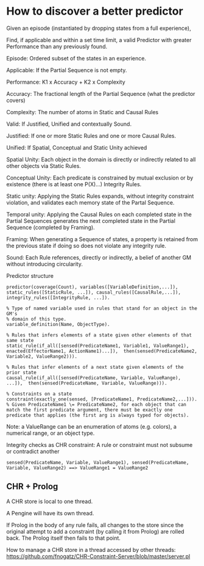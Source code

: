 # How to discover a better predictor

Given an episode (instantiated by dropping states from a full experience),

Find, if applicable and within a set time limit, a valid Predictor with greater Performance than any previously found.

Episode: Ordered subset of the states in an experience.

Applicable: If the Partial Sequence is not empty.

Performance: K1 x Accuracy + K2 x Complexity

Accuracy: The fractional length of the Partial Sequence (what the predictor covers)

Complexity: The number of atoms in Static and Causal Rules

Valid: If Justified, Unified and contextually Sound.

Justified: If one or more Static Rules and one or more Causal Rules.

Unified: If Spatial, Conceptual and Static Unity achieved

Spatial Unity: Each object in the domain is directly or indirectly related to all other objects via Static Rules.

Conceptual Unity: Each predicate is constrained by mutual exclusion or by existence (there is at least one P(X)...) Integrity Rules.

Static unity: Applying the Static Rules expands, without integrity constraint violation, and validates each memory state of the Partal Sequence.

Temporal unity: Applying the Causal Rules on each completed state in the Partial Sequences generates the next completed state in the Partial Sequence (completed by Framing).

Framing: When generating a Sequence of states, a property is retained from the previous state if doing so does not violate any integrity rule.

Sound: Each Rule references, directly or indirectly, a belief of another GM without introducing circularity.

Predictor structure

    predictor(coverage(Count), variables([VariableDefinition,...]), static_rules([StaticRule, ...]), causal_rules([CausalRule,...]), integrity_rules([IntegrityRule, ...]).

    % Type of named variable used in rules that stand for an object in the GM's 
    % domain of this type. 
    variable_definition(Name, ObjectType).

    % Rules that infers elements of a state given other elements of that same state
    static_rule(if_all([sensed(PredicateName1, Variable1, ValueRange1), enacted(EffectorName1, ActionName1)...]),  then(sensed(PredicateName2, Variable2, ValueRange2))).

    % Rules that infer elements of a next state given elements of the prior state
    causal_rule(if_all([sensed(PredicateName, Variable, ValueRange), ...]),  then(sensed(PredicateName, Variable, ValueRange))).

    % Constraints on a state
    constraint(exactly_one(sensed, [PredicateName1, PredicateName2,...])). % Given PredicateName1 \= PredicateName2, for each object that can match the first predicate argument, there must be exactly one predicate that applies (the first arg is always typed for objects). 

Note: a ValueRange can be an enumeration of atoms (e.g. colors), a numerical range, or an object type.

Integrity checks as CHR constraint:
    A rule or constraint must not subsume or contradict another

    sensed(PredicateName, Variable, ValueRange1), sensed(PredicateName, Variable, ValueRange2) ==> ValueRange1 = ValueRange2

## CHR + Prolog

A CHR store is local to one thread.

A Pengine will have its own thread.

If Prolog in the body of any rule fails, all changes to the store since the original attempt to add a constraint (by calling it from Prolog) are rolled back. The Prolog itself then fails to that point.

How to manage a CHR store in a thread accessed by other threads: 
https://github.com/fnogatz/CHR-Constraint-Server/blob/master/server.pl
